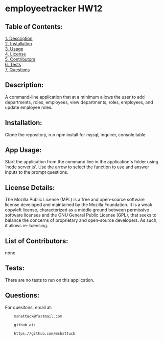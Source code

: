 # employeetracker HW12

## Table of Contents:  
[1. Description](#Description)  
[2. Installation](#Installation)  
[3. Usage](#Usage)  
[4. License](#License)  
[5. Contributors](#Contributors)  
[6. Tests](#Tests)  
[7. Questions](#Questions) 
## Description:
A command-line application that at a minimum allows the user to add departments, roles, employees, view departments, roles, employees, and update employee roles.

## Installation:
Clone the repository, run npm install for mysql, inquirer, console.table 
## App Usage:
Start the application from the command line in the application's folder using 'node server.js'. Use the arrow to select the function to use and answer inputs to the prompt questions.
## License Details:  
The Mozilla Public License (MPL) is a free and open-source software license developed and maintained by the Mozilla Foundation. It is a weak copyleft license, characterized as a middle ground between permissive software licenses and the GNU General Public License (GPL), that seeks to balance the concerns of proprietary and open-source developers. As such, it allows re-licensing.   
## List of Contributors:
none
## Tests:
There are no tests to run on this application.
## Questions:
For quesitons, email at:  

        mshattuck@fastmail.com

        github at:  
 
        https://github.com/mshattuck

 

